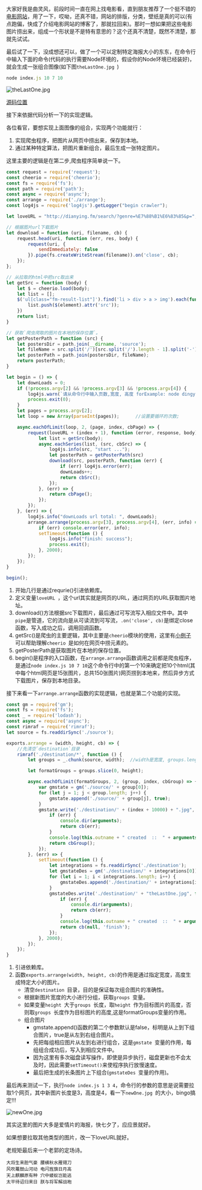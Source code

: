 大家好我是曲灵风，前段时间一直在网上找电影看，直到朋友推荐了一个挺不错的[电影网站](http://dianying.fm/search)，用了一下，哎呦，还真不错，网站的排版，分类，壁纸是真的可以(有点跑偏，快成了介绍电影网站的博客了，那就拉回来)。那时一想如果把这些电影图片捞出来，组成一个形状是不是特有意思的？这个还真不清楚，既然不清楚，那就先试试。

最后试了一下，没成想还可以，做了一个可以定制特定海报大小的东东，在命令行中输入下面的命令(代码的执行需要Node环境的，假设你的Node环境已经装好)，就会生成一张组合图像(如下图`theLastOne.jpg `)
```js
node index.js 10 7 10
```

![theLastOne.jpg](http://upload-images.jianshu.io/upload_images/5648502-13ac4cb3fa5ed219.jpg?imageMogr2/auto-orient/strip%7CimageView2/2/w/1240)

[源码位置](https://github.com/WenNingZhang/crawler_poster)

接下来依据代码分析一下的实现逻辑。

各位看官，要想实现上面图像的组合，实现两个功能就行：
 1. 实现爬虫程序，把图片从网页中捞出来，保存到本地。
2. 通过某种特定算法，把图片重新组合，最后生成一张特定图片。

这里主要的逻辑是在第二步,爬虫程序简单说一下。

````js
const request = require('request');
const cheerio = require('cheerio');
const fs = require('fs');
const path = require('path');
const async = require('async');
const arrange = require('./arrange');
const log4js = require('log4js').getLogger("begin crawler");

let loveURL = "http://dianying.fm/search/?genre=%E7%88%B1%E6%83%85&p=";

// 根据图片url下载图片
let download = function (uri, filename, cb) {
    request.head(uri, function (err, res, body) {
        request(uri, {
            sendImmediately: false
        }).pipe(fs.createWriteStream(filename)).on('close', cb);
    });
};

// 从拉取的html中把src取出来
let getSrc = function (body) {
    let $ = cheerio.load(body);
    let list = [];
    $('ul[class="fm-result-list"]').find('li > div > a > img').each(function (index, element) {
        list.push($(element).attr('src'));
    })
    return list;
}

// 获取`爬虫爬取的图片在本地的保存位置`。
let getPosterPath = function (src) {
    let postersDir = path.join(__dirname, 'source');
    let fileName = src.split('/')[src.split('/').length - 1].split('-')[0];
    let posterPath = path.join(postersDir, fileName);
    return posterPath;
}

let begin = () => {
    let downLoads = 0;
    if (!process.argv[2] && !process.argv[3] && !process.argv[4]) {
        log4js.warn(`请从命令行中输入页数,宽度, 高度 forExample: node dingying.js 3 4 5 `);
        process.exit(0);
    }
    let pages = process.argv[2];
    let loop = new Array(parseInt(pages));      //设置要循环的次数;

    async.eachOfLimit(loop, 2, (page, index, cbPage) => {
        request(loveURL + (index + 1), function (error, response, body) {
            let list = getSrc(body);
            async.eachSeries(list, (src, cbSrc) => {
                log4js.info(src, "start ...");
                let posterPath = getPosterPath(src)
                download(src, posterPath, function (err) {
                    if (err) log4js.error(err);
                    downLoads++;
                    return cbSrc();
                });
            }, (err) => {
                return cbPage();
            });
        });
    }, (err) => {
        log4js.info("downLoads url total: ", downLoads);
        arrange.arrange(process.argv[3], process.argv[4], (err, info) => {
            if (err) console.error(err, info);
            setTimeout(function () {
                log4js.info("finish: success");
                process.exit();
            }, 2000);
        });
    });
}

begin();

````
1. 开始几行是通过requrie()引进依赖库。
2. 定义变量`loveURL `，这个url其实就是网页的URL，通过网页的URL获取图片地址。
3. download()方法根据src下载图片，最后通过可写流写入相应文件中。其中`pipe`是管道，它的流向是从可读流到可写流，`.on('close', cb)`是绑定close函数，写入成功之后，调用回调函数。
4. getSrc()是爬虫的主要逻辑，其中主要是`cheerio`模块的使用，这里有[小例子](https://stackoverflow.com/questions/32655076/cheerio-jquery-selectors-how-to-get-a-list-of-elements-in-nested-divs/)可以帮助理解`cheerio `是如何在网页中捞元素的。
5. getPosterPath是获取图片在本地的保存位置。
6. begin()是程序的入口函数，在`arrange.arrange`函数调用之前都是爬虫程序，是通过`node index.js 10 7 10`这个命令行中的第一个10来确定把10个html(其中每个html网页是15张图片，总共150张图片)网页捞到本地来，然后异步方式下载图片，保存到本地目录。

接下来看一下`arrange.arrange`函数的实现逻辑，也就是第二个功能的实现。
```js
const gm = require('gm');
const fs = require('fs');
const _ = require('lodash');
const async = require('async');
const rimraf = require('rimraf');
let source = fs.readdirSync('./source');

exports.arrange = (width, height, cb) => {
    //先清空`destination`目录
    rimraf('./destination/*', function () {
        let groups = _.chunk(source, width);  //width是宽度, groups.length是实际的高度

        let formatGroups = groups.slice(0, height);

        async.eachOfLimit(formatGroups, 2, (group, index, cbGroup) => {
            var gmstate = gm('./source/' + group[0]);
            for (let j = 1; j < group.length; j++) {
                gmstate.append('./source/' + group[j], true);
            }
            gmstate.write('./destination/' + (index + 10000) + ".jpg", function (err) {
                if (err) {
                    console.dir(arguments);
                    return cb(err);
                }
                console.log(this.outname + " created  ::  " + arguments[3])
                return cbGroup();
            });
        }, (err) => {
            setTimeout(function () {
                let integrations = fs.readdirSync('./destination');
                let gmstateDes = gm('./destination/' + integrations[0]);
                for (let i = 1; i < integrations.length; i++) {
                    gmstateDes.append('./destination/' + integrations[i]);
                }
                gmstateDes.write('./destination/' + "theLastOne.jpg", function (err) {
                    if (err) {
                        console.dir(arguments);
                        return cb(err);
                    }
                    console.log(this.outname + " created  ::  " + arguments[3]);
                    return cb(null, 'finish');
                });
            }, 2000);
        });
    });
}
```
1. 引进依赖库。
2. 函数`exports.arrange(width, height, cb)`的作用是通过指定宽度，高度生成特定大小的图片。
   - 清空`destination `目录，目的是保证每次组合图片的准确性。
   - 根据新图片宽度的大小进行分组，获取`groups `变量。
   - 如果变量`height `大于`groups `长度，取`height `作为目标图片的高度，否则取`groups `长度作为目标图片的高度,这是formatGroups变量的作用。
   -  组合图片
      - gmstate.append()函数的第二个参数默认是false，标明是从上到下组合图片，true是从左到右组合图片。
      - 先把每组相应图片从左到右进行组合，这是`gmstate `变量的作用，每组组合成功后，写入到相应文件中。
      - 因为这里有多次磁盘读写操作，即使是异步执行，磁盘更新也不会太及时，因此需要`setTimeout()`来使程序执行放慢速度。
      - 最后把生成的长条图片上下组合(`gmstateDes `变量的作用)。

最后再来测试一下，执行`node index.js 1 3 4`，命令行的参数的意思是说需要拉取1个网页，其中新图片长度是3，高度是4，看一下`newOne.jpg `的大小，bingo搞定!!!

![newOne.jpg](http://upload-images.jianshu.io/upload_images/5648502-c0cfb34943e7ee1c.jpg?imageMogr2/auto-orient/strip%7CimageView2/2/w/1240)

其实这里的图片大多是爱情片的海报，快七夕了，应应景就好。

如果想要拉取其他类型的图片，改一下loveURL就好。

老规矩最后来一个老郭的定场诗。

```
大将生来胆气豪 腰横秋水雁翎刀 
风吹鼍鼓山河动 电闪旌旗日月高 
天上麒麟原有种 穴中蝼蚁岂能逃 
太平待诏归来日 朕与将军解战袍
```